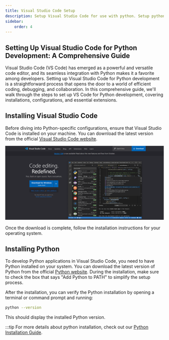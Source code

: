 ```yaml
---
title: Visual Studio Code Setup
description: Setup Visual Studio Code for use with python. Setup python in visual studio code with code completion and debugging. We are going to use Code Runner and Python extensions.
sidebar:
    order: 4
---
```


## Setting Up Visual Studio Code for Python Development: A Comprehensive Guide

Visual Studio Code (VS Code) has emerged as a powerful and versatile code editor, and its seamless integration with Python makes it a favorite among developers. Setting up Visual Studio Code for Python development is a straightforward process that opens the door to a world of efficient coding, debugging, and collaboration. In this comprehensive guide, we'll walk through the steps to set up VS Code for Python development, covering installations, configurations, and essential extensions.

## Installing Visual Studio Code

Before diving into Python-specific configurations, ensure that Visual Studio Code is installed on your machine. You can download the latest version from the official [Visual Studio Code website](https://code.visualstudio.com/).

![Visual Studio Code Download Page](../../../assets/vscodeweb.png)

Once the download is complete, follow the installation instructions for your operating system.

## Installing Python

To develop Python applications in Visual Studio Code, you need to have Python installed on your system. You can download the latest version of Python from the official [Python website](https://www.python.org/downloads/). During the installation, make sure to check the box that says "Add Python to PATH" to simplify the setup process.

After the installation, you can verify the Python installation by opening a terminal or command prompt and running:

```bash title="command" showLineNumbers{1} {1}
python --version
```

This should display the installed Python version.

:::tip
For more details about python installation, check out our [Python Installation Guide](/tutorials/installation/).